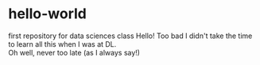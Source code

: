 # hello-world
first repository for data sciences class
Hello! 
Too bad I didn't take the time to learn all this when I was at DL.  
Oh well, never too late (as I always say!)
